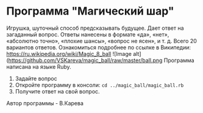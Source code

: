 # Программа "Магический шар" 
Игрушка, шуточный способ предсказывать будущее. Дает ответ на загаданный вопрос. Ответы нанесены в формате «да», «нет», «абсолютно точно», «плохие шансы», «вопрос не ясен», и т. д. Всего 20 вариантов ответов. Ознакомиться подробнее по ссылке в Википедии: https://ru.wikipedia.org/wiki/Magic_8_ball
![Image alt](https://github.com/VSKareva/magic_ball/raw/master/ball.png
Программа написана на языке Ruby.

1. Задайте вопрос 
2. Откройте программу в консоли:
`cd ../magic_ball/magic_ball.rb`
3. Получите ответ на свой вопрос.

Автор программы - В.Карева
